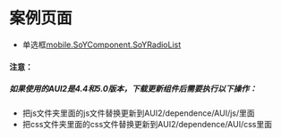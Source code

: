 # 案例页面
 - 单选框[mobile.SoYComponent.SoYRadioList](https://mobile.awebide.com/#/https://www.awebide.com/AWEB_WebChat/#/radioCase/Demo/MobileForm/radioCase?title=Radio%20%E5%8D%95%E9%80%89%E6%A1%86)

 
#### 注意：
##### 如果使用的AUI2是4.4和5.0版本，下载更新组件后需要执行以下操作：
- 把js文件夹里面的js文件替换更新到AUI2/dependence/AUI/js/里面
- 把css文件夹里面的css文件替换更新到AUI2/dependence/AUI/css里面